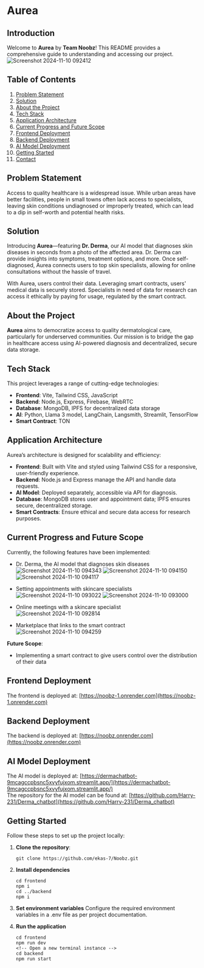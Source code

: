 # Aurea

## Introduction
Welcome to **Aurea** by **Team Noobz**! This README provides a comprehensive guide to understanding and accessing our project.
![Screenshot 2024-11-10 092412](https://github.com/user-attachments/assets/6e8dc2af-cc29-4319-8afe-1a706940000b)


## Table of Contents
1. [Problem Statement](#problem-statement)
2. [Solution](#solution)
3. [About the Project](#about-the-project)
4. [Tech Stack](#tech-stack)
5. [Application Architecture](#application-architecture)
6. [Current Progress and Future Scope](#current-progress-and-future-scope)
7. [Frontend Deployment](#frontend-deployment)
8. [Backend Deployment](#backend-deployment)
9. [AI Model Deployment](#ai-model-deployment)
10. [Getting Started](#getting-started)
11. [Contact](#contact)

## Problem Statement
Access to quality healthcare is a widespread issue. While urban areas have better facilities, people in small towns often lack access to specialists, leaving skin conditions undiagnosed or improperly treated, which can lead to a dip in self-worth and potential health risks.

## Solution
Introducing **Aurea**—featuring **Dr. Derma**, our AI model that diagnoses skin diseases in seconds from a photo of the affected area. Dr. Derma can provide insights into symptoms, treatment options, and more. Once self-diagnosed, Aurea connects users to top skin specialists, allowing for online consultations without the hassle of travel.

With Aurea, users control their data. Leveraging smart contracts, users' medical data is securely stored. Specialists in need of data for research can access it ethically by paying for usage, regulated by the smart contract.

## About the Project
**Aurea** aims to democratize access to quality dermatological care, particularly for underserved communities. Our mission is to bridge the gap in healthcare access using AI-powered diagnosis and decentralized, secure data storage.

## Tech Stack
This project leverages a range of cutting-edge technologies:
- **Frontend**: Vite, Tailwind CSS, JavaScript
- **Backend**: Node.js, Express, Firebase, WebRTC
- **Database**: MongoDB, IPFS for decentralized data storage
- **AI**: Python, Llama 3 model, LangChain, Langsmith, Streamlit, TensorFlow
- **Smart Contract**: TON

## Application Architecture
Aurea’s architecture is designed for scalability and efficiency:
- **Frontend**: Built with Vite and styled using Tailwind CSS for a responsive, user-friendly experience.
- **Backend**: Node.js and Express manage the API and handle data requests.
- **AI Model**: Deployed separately, accessible via API for diagnosis.
- **Database**: MongoDB stores user and appointment data; IPFS ensures secure, decentralized storage.
- **Smart Contracts**: Ensure ethical and secure data access for research purposes.

## Current Progress and Future Scope
Currently, the following features have been implemented:
- Dr. Derma, the AI model that diagnoses skin diseases
  ![Screenshot 2024-11-10 094343](https://github.com/user-attachments/assets/9dba5c74-f523-43ba-a288-c329cd371916)
![Screenshot 2024-11-10 094150](https://github.com/user-attachments/assets/c4cfe6e2-74ec-4e1a-8afa-4161d0042c22)
![Screenshot 2024-11-10 094117](https://github.com/user-attachments/assets/43b0a3f2-cc97-4d8e-8813-3e919727d874)

- Setting appointments with skincare specialists
  ![Screenshot 2024-11-10 093022](https://github.com/user-attachments/assets/056b9d1a-7134-4836-9232-5080d6013dd4)
![Screenshot 2024-11-10 093000](https://github.com/user-attachments/assets/2625cecf-f8bb-4917-903c-189aa73d660f)

- Online meetings with a skincare specialist
  ![Screenshot 2024-11-10 092814](https://github.com/user-attachments/assets/4f386025-6a13-4e61-b0b2-73a819d45ef0)

- Marketplace that links to the smart contract
  ![Screenshot 2024-11-10 094259](https://github.com/user-attachments/assets/50484960-4651-4c91-82a1-7ee5d31c7be1)


**Future Scope**:
- Implementing a smart contract to give users control over the distribution of their data

## Frontend Deployment
The frontend is deployed at: [https://noobz-1.onrender.com](https://noobz-1.onrender.com)

## Backend Deployment
The backend is deployed at: [https://noobz.onrender.com](https://noobz.onrender.com)

## AI Model Deployment
The AI model is deployed at: [https://dermachatbot-9mcagccpbsnc5xvyfujxom.streamlit.app/](https://dermachatbot-9mcagccpbsnc5xvyfujxom.streamlit.app/)  
The repository for the AI model can be found at: [https://github.com/Harry-231/Derma_chatbot](https://github.com/Harry-231/Derma_chatbot)

## Getting Started
Follow these steps to set up the project locally:

1. **Clone the repository**: 
   ```
   git clone https://github.com/ekas-7/Noobz.git
   ```
2. **Install dependencies**
    ```
   cd frontend
   npm i
   cd ../backend
   npm i
   ```

3. **Set environment variables**
    Configure the required environment variables in a .env file as per project documentation.

4. **Run the application**
    ```
   cd frontend
   npm run dev
   <!-- Open a new terminal instance -->
   cd backend
   npm run start
   ```
